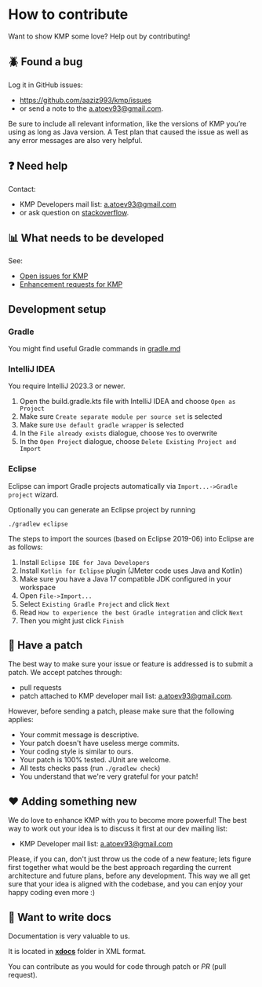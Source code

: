 # How to contribute

Want to show KMP some love? Help out by contributing!

## :beetle: Found a bug

Log it in GitHub issues:

* https://github.com/aaziz993/kmp/issues
* or send a note to the [a.atoev93@gmail.com](https://gmail.com).

Be sure to include all relevant information, like the versions of KMP you’re using as long as Java version.
A Test plan that caused the issue as well as any error messages are also very helpful.

## :question: Need help

Contact:

* KMP Developers mail list: [a.atoev93@gmail.com](https://gmail.com)
* or ask question on [stackoverflow](https://stackoverflow.com/questions/tagged/kmp).

## :bar_chart: What needs to be developed

See:

* [Open issues for KMP](https://github.com/aaziz993/kmp/issues)
* [Enhancement requests for KMP](https://github.com/aaziz993/kmp/issues?q=is%3Aopen+label%3Aenhancement)

## Development setup

### Gradle

You might find useful Gradle commands in [gradle.md](gradle.md)

### <a name="intellij"></a>IntelliJ IDEA

You require IntelliJ 2023.3 or newer.

1. Open the build.gradle.kts file with IntelliJ IDEA and choose `Open as Project`
1. Make sure `Create separate module per source set` is selected
1. Make sure `Use default gradle wrapper` is selected
1. In the `File already exists` dialogue, choose `Yes` to overwrite
1. In the `Open Project` dialogue, choose `Delete Existing Project and Import`

### Eclipse

Eclipse can import Gradle projects automatically via `Import...->Gradle project` wizard.

Optionally you can generate an Eclipse project by running

    ./gradlew eclipse

The steps to import the sources (based on Eclipse 2019-06) into Eclipse are as follows:

1. Install `Eclipse IDE for Java Developers`
1. Install `Kotlin for Eclipse` plugin (JMeter code uses Java and Kotlin)
1. Make sure you have a Java 17 compatible JDK configured in your workspace
1. Open `File->Import...`
1. Select `Existing Gradle Project` and click `Next`
1. Read `How to experience the best Gradle integration` and click `Next`
1. Then you might just click `Finish`

## :star2: Have a patch

The best way to make sure your issue or feature is addressed is to submit a patch.
We accept patches through:

* pull requests
* patch attached to KMP developer mail list: [a.atoev93@gmail.com](https://gmail.com).

However, before sending a patch, please make sure that the following applies:

* Your commit message is descriptive.
* Your patch doesn't have useless merge commits.
* Your coding style is similar to ours.
* Your patch is 100% tested. JUnit are welcome.
* All tests checks pass (run `./gradlew check`)
* You understand that we're very grateful for your patch!

## :heart: Adding something new

We do love to enhance KMP with you to become more powerful!
The best way to work out your idea is to discuss it first at our dev mailing list:

* KMP Developer mail list: [a.atoev93@gmail.com](https://gmail.com)

Please, if you can, don't just throw us the code of a new feature; lets figure first together
what would be the best approach regarding the current architecture and future plans,
before any development.
This way we all get sure that your idea is aligned with the codebase, and you can enjoy
your happy coding even more :)

## :closed_book: Want to write docs

Documentation is very valuable to us.

It is located in **[xdocs](xdocs)** folder in XML format.

You can contribute as you would for code through patch or *PR* (pull request).
